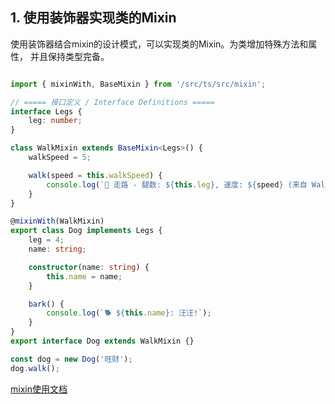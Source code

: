 ## 1. 使用装饰器实现类的Mixin

使用装饰器结合mixin的设计模式，可以实现类的Mixin。为类增加特殊方法和属性， 并且保持类型完备。

```ts

import { mixinWith, BaseMixin } from '/src/ts/src/mixin';

// ===== 接口定义 / Interface Definitions =====
interface Legs { 
    leg: number; 
}

class WalkMixin extends BaseMixin<Legs>() {
    walkSpeed = 5;

    walk(speed = this.walkSpeed) {
        console.log(`🚶 走路 - 腿数: ${this.leg}, 速度: ${speed} (来自 WalkMixin)`);
    }
}

@mixinWith(WalkMixin)
export class Dog implements Legs {
    leg = 4;
    name: string;

    constructor(name: string) {
        this.name = name;
    }

    bark() { 
        console.log(`🐕 ${this.name}: 汪汪!`); 
    }
}
export interface Dog extends WalkMixin {}

const dog = new Dog('旺财');
dog.walk();

```

[mixin使用文档](../../src/ts/src/mixin/README.md)